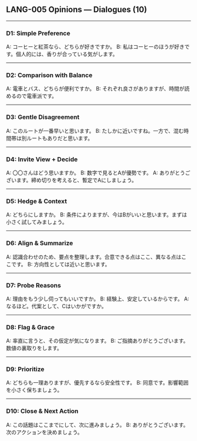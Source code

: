 ## LANG-005 Opinions — Dialogues (10)

---

### D1: Simple Preference
A: コーヒーと紅茶なら、どちらが好きですか。
B: 私はコーヒーのほうが好きです。個人的には、香りが合っている気がします。

---

### D2: Comparison with Balance
A: 電車とバス、どちらが便利ですか。
B: それぞれ良さがありますが、時間が読めるので電車派です。

---

### D3: Gentle Disagreement
A: このルートが一番早いと思います。
B: たしかに近いですね。一方で、混む時間帯は別ルートもありだと思います。

---

### D4: Invite View + Decide
A: 〇〇さんはどう思いますか。
B: 数字で見るとAが優勢です。
A: ありがとうございます。締め切りを考えると、暫定でAにしましょう。

---

### D5: Hedge & Context
A: どちらにしますか。
B: 条件によりますが、今はBがいいと思います。まずは小さく試してみましょう。

---

### D6: Align & Summarize
A: 認識合わせのため、要点を整理します。合意できる点はここ、異なる点はここです。
B: 方向性としては近いと思います。

---

### D7: Probe Reasons
A: 理由をもう少し伺ってもいいですか。
B: 経験上、安定しているからです。
A: なるほど。代案として、Cはいかがですか。

---

### D8: Flag & Grace
A: 率直に言うと、その仮定が気になります。
B: ご指摘ありがとうございます。数値の裏取りをします。

---

### D9: Prioritize
A: どちらも一理ありますが、優先するなら安全性です。
B: 同意です。影響範囲を小さく保ちましょう。

---

### D10: Close & Next Action
A: この話題はここまでにして、次に進みましょう。
B: ありがとうございます。次のアクションを決めましょう。


